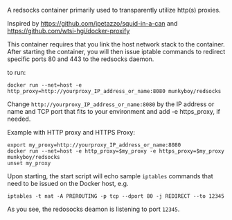 A redsocks container primarily used to transparently utilize http(s) proxies.

Inspired by https://github.com/jpetazzo/squid-in-a-can and
https://github.com/wtsi-hgi/docker-proxify

This container requires that you link the host network stack to the container.
After starting the container, you will then issue iptable commands to redirect
specific ports 80 and 443 to the redsocks daemon.

to run:

```
docker run --net=host -e http_proxy=http://yourproxy_IP_address_or_name:8080 munkyboy/redsocks
```
Change `http://yourproxy_IP_address_or_name:8080` by the IP address or name and TCP port that fits to your environment and add -e https_proxy, if needed.

Example with HTTP proxy and HTTPS Proxy:

```
export my_proxy=http://yourproxy_IP_address_or_name:8080
docker run --net=host -e http_proxy=$my_proxy -e https_proxy=$my_proxy munkyboy/redsocks
unset my_proxy
```

Upon starting, the start script will echo sample `iptables` commands that need to be issued on the Docker host, e.g. 
```
iptables -t nat -A PREROUTING -p tcp --dport 80 -j REDIRECT --to 12345
```
As you see, the redosocks deamon is listening to port `12345`. 
